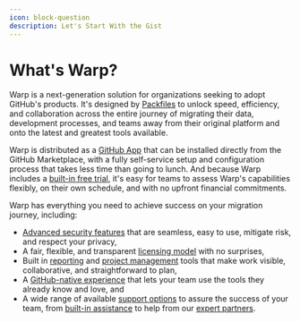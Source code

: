 ```yaml
---
icon: block-question
description: Let's Start With the Gist
---
```


# What's Warp?

Warp is a next-generation solution for organizations seeking to adopt GitHub's products. It's designed by [Packfiles](https://packfiles.io) to unlock speed, efficiency, and collaboration across the entire journey of migrating their data, development processes, and teams away from their original platform and onto the latest and greatest tools available.

Warp is distributed as a [GitHub App](https://pack.fm/warp) that can be installed directly from the GitHub Marketplace, with a fully self-service setup and configuration process that takes less time than going to lunch. And because Warp includes a [built-in free trial](../billing-and-licensing/trial-mode.md), it's easy for teams to assess Warp's capabilities flexibly, on their own schedule, and with no upfront financial commitments.

Warp has everything you need to achieve success on your migration journey, including:

* [Advanced security features](../security/warp-security-model/) that are seamless, easy to use, mitigate risk, and respect your privacy,&#x20;
* A fair, flexible, and transparent [licensing model](../billing-and-licensing/overview.md) with no surprises,&#x20;
* Built in [reporting](../using-warp/projects/dashboard.md) and [project management](../using-warp/migration-hq/issues.md) tools that make work visible, collaborative, and straightforward to plan,
* A [GitHub-native experience](../using-warp/migration-hq/) that lets your team use the tools they already know and love, and
* A wide range of available [support options](../using-warp/support/) to assure the success of your team, from [built-in assistance](../using-warp/support/copilot-chat.md) to help from our [expert partners](../using-warp/support/partners.md).
